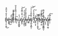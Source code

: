 B̵̨̗̜̙͕͖̊͛̽͋̇͒͂̋̊͜ê̵̬̳̲͜s̶̛͚̖͗̑̂͠t̸̝̄̄̍́̽̽́ͅ ̶͙̀̊͛͗̌̍͌̎̕ḫ̴͔̎̔̈́́̿͋̒͒̃̚u̷̧͖̠̳̺̟͑́͛̍ḇ̸̢͍̩́́̈̎͒̿̐͒͝ ̵̻̫̪̪̤̤̎̈̇̌̒̔̀́Ą̶̫̝͉̥͂́̽͒̄̏̀̎̈́n̸̯̳̋̾͠d̴̡͓̺̝͓̻̹̦̈́̈̂̎̔̍̾͛͝͝ ̵̼͉̎̆̓̆͋̾̀̕͠Ơ̷̼̮̤͔̞͂̄̕͝͝r̸̨̧̛̖͕͕̫̱̩͂̉̎̐͜i̵̥̇̈̊͠͝g̶̢̛͕̰̐̿̎̒̓̅͠i̶̛͇͖̘̳͔̳̻̰̤̩̿̽̇̔̎̈̓̚ņ̸͎̖̜̔a̸̢̺̼͚͉͕̲̩̓́͠ḷ̶̖̣̾́̂͠
